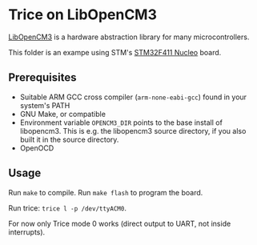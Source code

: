 # Trice on LibOpenCM3

[LibOpenCM3](https://libopencm3.org/) is a hardware abstraction library
for many microcontrollers.

This folder is an exampe using STM's
[STM32F411 Nucleo](https://www.st.com/en/evaluation-tools/nucleo-f411re.html) board.

## Prerequisites
 - Suitable ARM GCC cross compiler (`arm-none-eabi-gcc`) found in your system's PATH
 - GNU Make, or compatible
 - Environment variable `OPENCM3_DIR` points to the base install of libopencm3.
   This is e.g. the libopencm3 source directory, if you also built it in the source directory.
 - OpenOCD

## Usage

Run `make` to compile.
Run `make flash` to program the board.

Run trice: `trice l -p /dev/ttyACM0`.

For now only Trice mode 0 works (direct output to UART, not inside interrupts).
